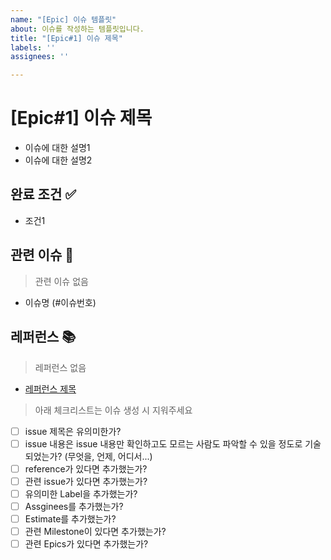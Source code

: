 ```yaml
---
name: "[Epic] 이슈 템플릿"
about: 이슈를 작성하는 템플릿입니다.
title: "[Epic#1] 이슈 제목"
labels: ''
assignees: ''

---
```


# [Epic#1] 이슈 제목

- 이슈에 대한 설명1
- 이슈에 대한 설명2

## 완료 조건 ✅

-  조건1

## 관련 이슈 📎

> 관련 이슈 없음

- 이슈명 (#이슈번호)

## 레퍼런스 📚

> 레퍼런스 없음

- [레퍼런스 제목](링크l)

> 아래 체크리스트는 이슈 생성 시 지워주세요

- [ ] issue 제목은 유의미한가?
- [ ] issue 내용은 issue 내용만 확인하고도 모르는 사람도 파악할 수 있을 정도로 기술되었는가? (무엇을, 언제, 어디서...)
- [ ] reference가 있다면 추가했는가?
- [ ] 관련 issue가 있다면 추가했는가?
- [ ] 유의미한 Label을 추가했는가?
- [ ] Assginees를 추가했는가?
- [ ] Estimate를 추가했는가?
- [ ] 관련 Milestone이 있다면 추가했는가?
- [ ] 관련 Epics가 있다면 추가했는가?
